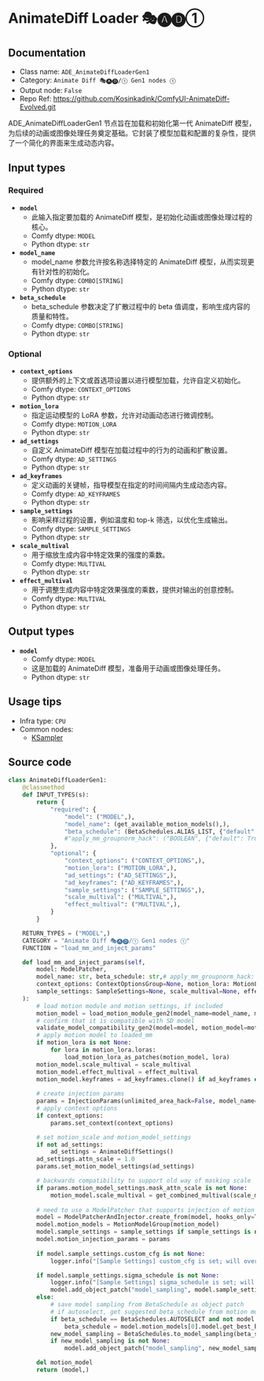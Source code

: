 # AnimateDiff Loader 🎭🅐🅓①
## Documentation
- Class name: `ADE_AnimateDiffLoaderGen1`
- Category: `Animate Diff 🎭🅐🅓/① Gen1 nodes ①`
- Output node: `False`
- Repo Ref: https://github.com/Kosinkadink/ComfyUI-AnimateDiff-Evolved.git


ADE_AnimateDiffLoaderGen1 节点旨在加载和初始化第一代 AnimateDiff 模型，为后续的动画或图像处理任务奠定基础。它封装了模型加载和配置的复杂性，提供了一个简化的界面来生成动态内容。
## Input types
### Required
- **`model`**
    - 此输入指定要加载的 AnimateDiff 模型，是初始化动画或图像处理过程的核心。
    - Comfy dtype: `MODEL`
    - Python dtype: `str`
- **`model_name`**
    - model_name 参数允许按名称选择特定的 AnimateDiff 模型，从而实现更有针对性的初始化。
    - Comfy dtype: `COMBO[STRING]`
    - Python dtype: `str`
- **`beta_schedule`**
    - beta_schedule 参数决定了扩散过程中的 beta 值调度，影响生成内容的质量和特性。
    - Comfy dtype: `COMBO[STRING]`
    - Python dtype: `str`
### Optional
- **`context_options`**
    - 提供额外的上下文或首选项设置以进行模型加载，允许自定义初始化。
    - Comfy dtype: `CONTEXT_OPTIONS`
    - Python dtype: `str`
- **`motion_lora`**
    - 指定运动模型的 LoRA 参数，允许对动画动态进行微调控制。
    - Comfy dtype: `MOTION_LORA`
    - Python dtype: `str`
- **`ad_settings`**
    - 自定义 AnimateDiff 模型在加载过程中的行为的动画和扩散设置。
    - Comfy dtype: `AD_SETTINGS`
    - Python dtype: `str`
- **`ad_keyframes`**
    - 定义动画的关键帧，指导模型在指定的时间间隔内生成动态内容。
    - Comfy dtype: `AD_KEYFRAMES`
    - Python dtype: `str`
- **`sample_settings`**
    - 影响采样过程的设置，例如温度和 top-k 筛选，以优化生成输出。
    - Comfy dtype: `SAMPLE_SETTINGS`
    - Python dtype: `str`
- **`scale_multival`**
    - 用于缩放生成内容中特定效果的强度的乘数。
    - Comfy dtype: `MULTIVAL`
    - Python dtype: `str`
- **`effect_multival`**
    - 用于调整生成内容中特定效果强度的乘数，提供对输出的创意控制。
    - Comfy dtype: `MULTIVAL`
    - Python dtype: `str`
## Output types
- **`model`**
    - Comfy dtype: `MODEL`
    - 这是加载的 AnimateDiff 模型，准备用于动画或图像处理任务。
    - Python dtype: `str`
## Usage tips
- Infra type: `CPU`
- Common nodes:
    - [KSampler](../../Comfy/Nodes/KSampler.md)

## Source code
```python
class AnimateDiffLoaderGen1:
    @classmethod
    def INPUT_TYPES(s):
        return {
            "required": {
                "model": ("MODEL",),
                "model_name": (get_available_motion_models(),),
                "beta_schedule": (BetaSchedules.ALIAS_LIST, {"default": BetaSchedules.AUTOSELECT}),
                #"apply_mm_groupnorm_hack": ("BOOLEAN", {"default": True}),
            },
            "optional": {
                "context_options": ("CONTEXT_OPTIONS",),
                "motion_lora": ("MOTION_LORA",),
                "ad_settings": ("AD_SETTINGS",),
                "ad_keyframes": ("AD_KEYFRAMES",),
                "sample_settings": ("SAMPLE_SETTINGS",),
                "scale_multival": ("MULTIVAL",),
                "effect_multival": ("MULTIVAL",),
            }
        }

    RETURN_TYPES = ("MODEL",)
    CATEGORY = "Animate Diff 🎭🅐🅓/① Gen1 nodes ①"
    FUNCTION = "load_mm_and_inject_params"

    def load_mm_and_inject_params(self,
        model: ModelPatcher,
        model_name: str, beta_schedule: str,# apply_mm_groupnorm_hack: bool,
        context_options: ContextOptionsGroup=None, motion_lora: MotionLoraList=None, ad_settings: AnimateDiffSettings=None,
        sample_settings: SampleSettings=None, scale_multival=None, effect_multival=None, ad_keyframes: ADKeyframeGroup=None,
    ):
        # load motion module and motion settings, if included
        motion_model = load_motion_module_gen2(model_name=model_name, motion_model_settings=ad_settings)
        # confirm that it is compatible with SD model
        validate_model_compatibility_gen2(model=model, motion_model=motion_model)
        # apply motion model to loaded_mm
        if motion_lora is not None:
            for lora in motion_lora.loras:
                load_motion_lora_as_patches(motion_model, lora)
        motion_model.scale_multival = scale_multival
        motion_model.effect_multival = effect_multival
        motion_model.keyframes = ad_keyframes.clone() if ad_keyframes else ADKeyframeGroup()
        
        # create injection params
        params = InjectionParams(unlimited_area_hack=False, model_name=motion_model.model.mm_info.mm_name)
        # apply context options
        if context_options:
            params.set_context(context_options)

        # set motion_scale and motion_model_settings
        if not ad_settings:
            ad_settings = AnimateDiffSettings()
        ad_settings.attn_scale = 1.0
        params.set_motion_model_settings(ad_settings)

        # backwards compatibility to support old way of masking scale
        if params.motion_model_settings.mask_attn_scale is not None:
            motion_model.scale_multival = get_combined_multival(scale_multival, (params.motion_model_settings.mask_attn_scale * params.motion_model_settings.attn_scale))
        
        # need to use a ModelPatcher that supports injection of motion modules into unet
        model = ModelPatcherAndInjector.create_from(model, hooks_only=True)
        model.motion_models = MotionModelGroup(motion_model)
        model.sample_settings = sample_settings if sample_settings is not None else SampleSettings()
        model.motion_injection_params = params
        
        if model.sample_settings.custom_cfg is not None:
            logger.info("[Sample Settings] custom_cfg is set; will override any KSampler cfg values or patches.")

        if model.sample_settings.sigma_schedule is not None:
            logger.info("[Sample Settings] sigma_schedule is set; will override beta_schedule.")
            model.add_object_patch("model_sampling", model.sample_settings.sigma_schedule.clone().model_sampling)
        else:
            # save model sampling from BetaSchedule as object patch
            # if autoselect, get suggested beta_schedule from motion model
            if beta_schedule == BetaSchedules.AUTOSELECT and not model.motion_models.is_empty():
                beta_schedule = model.motion_models[0].model.get_best_beta_schedule(log=True)
            new_model_sampling = BetaSchedules.to_model_sampling(beta_schedule, model)
            if new_model_sampling is not None:
                model.add_object_patch("model_sampling", new_model_sampling)

        del motion_model
        return (model,)

